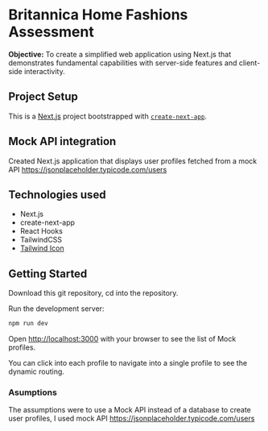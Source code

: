 # Britannica Home Fashions Assessment

**Objective:** To create a simplified web application using Next.js that demonstrates fundamental
capabilities with server-side features and client-side interactivity.

## Project Setup

This is a [Next.js](https://nextjs.org/) project bootstrapped with [`create-next-app`](https://github.com/vercel/next.js/tree/canary/packages/create-next-app).

## Mock API integration

Created Next.js application that displays user profiles fetched from a mock API https://jsonplaceholder.typicode.com/users

## Technologies used

- Next.js
- create-next-app
- React Hooks
- TailwindCSS
- [Tailwind Icon](https://heroicons.com)

## Getting Started

Download this git repository, cd into the repository.

Run the development server:

```bash
npm run dev
```

Open [http://localhost:3000](http://localhost:3000) with your browser to see the list of Mock profiles.

You can click into each profile to navigate into a single profile to see the dynamic routing. 

### Asumptions 

The assumptions were to use a Mock API instead of a database to create user profiles, I used mock API https://jsonplaceholder.typicode.com/users
